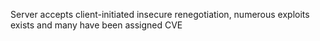 Server accepts client-initiated insecure renegotiation, numerous exploits exists and many have been assigned CVE
